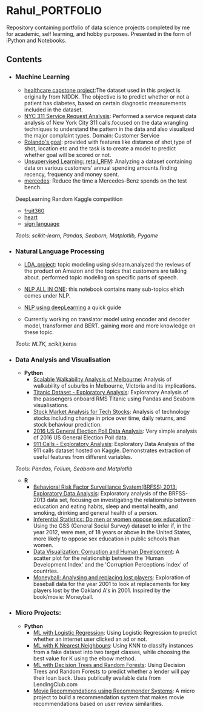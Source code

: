 # Rahul_PORTFOLIO


Repository containing portfolio of data science projects completed by me for academic, self learning, and hobby purposes. Presented in the form of iPython and Notebooks.




## Contents

- ### Machine Learning

	- [healthcare capstone project](https://github.com/rahulk0407/PROJECTS/blob/master/healthcare%20capstone%20project/project_2_final.ipynb):The dataset used in this project is originally from NIDDK. The objective is to predict whether or not a patient has diabetes, based on certain diagnostic measurements included in the dataset.
	- [NYC 311 Service Request Analysis](https://github.com/rahulk0407/PROJECTS/blob/master/NYC%20311%20Service%20Request%20Analysis/Project%203.ipynb): Performed a service request data analysis of New York City 311 calls.focused on the data wrangling techniques to understand the pattern in the data and also visualized the major complaint types.
Domain: Customer Service
	- [Rolando's goal](https://github.com/rahulk0407/PROJECTS/blob/master/Ronaldos_goal/ronaldo_zs.ipynb): provided with features like distance of shot,type of shot, location etc and the task is to create a model to predict whether goal will be scored or not.
	- [Unsupervised Learning: retail_RFM](https://github.com/rahulk0407/PROJECTS/blob/master/retail_RFM_without_KNN/project3_RFM.ipynb): Analyzing a dataset containing data on various customers' annual spending amounts.finding recency, frequency and money spent.
	- [mercedes](https://github.com/rahulk0407/PROJECTS/blob/master/mercedes/mercedes_project1.ipynb): Reduce the time a Mercedes-Benz spends on the test bench.
	
	DeepLearning Random Kaggle competition
	- [fruit360](https://github.com/rahulk0407/random_kaggle_practice/tree/master/fruit360)
	- [heart](https://github.com/rahulk0407/random_kaggle_practice/blob/master/heart_disease/heart.py)
	- [sign language](https://github.com/rahulk0407/random_kaggle_practice/blob/master/sign_language_csv/sign_language.py)

	_Tools: scikit-learn, Pandas, Seaborn, Matplotlib, Pygame_ 

- ### Natural Language Processing

	- [LDA_project](https://github.com/rahulk0407/NLP/blob/master/Topic%20modeling/nlp_project_play.ipynb): topic modeling using sklearn.analyzed the reviews of the product on Amazon and the topics that customers are talking about. performed topic modeling on specific parts of speech. 

	- [NLP ALL IN ONE](https://github.com/rahulk0407/NLP/blob/master/NLP.ipynb): this notebook contains many sub-topics ehich comes  under NLP.
	- [NLP using deepLearning](https://github.com/rahulk0407/NLP/blob/master/deepL_NLP.ipynb) a quick guide
	- Currently working on translator model using encoder and decoder model, transformer and BERT. gaining more and more knowledge on these topic.

	_Tools: NLTK, scikit_,keras

- ### Data Analysis and Visualisation
	- __Python__
		- [Scalable Walkability Analysis of Melbourne](https://github.com/sajal2692/Scalable-Walkability-Analysis-of-Melbourne): Analysis of walkability of suburbs in Melbourne, Victoria and its implications.
		- [Titanic Dataset - Exploratory Analysis](https://github.com/sajal2692/data-science-portfolio/blob/master/Titanic%20Dataset%20-%20Exploratory%20Analysis.ipynb): Exploratory Analysis of the passengers onboard RMS Titanic using Pandas and Seaborn visualisations.
		- [Stock Market Analysis for Tech Stocks](https://github.com/sajal2692/data-science-portfolio/blob/master/Stock%20Market%20Analysis%20for%20Tech%20Stocks.ipynb): Analysis of technology stocks including change in price over time, daily returns, and stock behaviour prediction.
		- [2016 US General Election Poll Data Analysis](https://github.com/sajal2692/data-science-portfolio/blob/master/2016%20General%20Election%20Poll%20Analysis.ipynb): Very simple analysis of 2016 US General Election Poll data.
		- [911 Calls - Exploratory Analysis](https://github.com/sajal2692/data-science-portfolio/blob/master/911%20Calls%20-%20Exploratory%20Analysis.ipynb): Exploratory Data Analysis of the 911 calls dataset hosted on Kaggle. Demonstrates extraction of useful features from different variables.
		
	_Tools: Pandas, Folium, Seaborn and Matplotlib_

	- __R__ 
		- [Behavioral Risk Factor Surveillance System(BRFSS) 2013: Exploratory Data Analysis](http://rpubs.com/sajal_sharma/brfss2013): Exploratory analysis of the BRFSS-2013 data set, focusing on investigating the relationship between education and eating habits, sleep and mental health, and smoking, drinking and general health of a person. 
		- [Inferential Statistics: Do men or women oppose sex education?](http://rpubs.com/sajal_sharma/inferential_statistics) : Using the GSS (General Social Survey) dataset to infer if, in the year 2012, were men, of 18 years or above in the United States, more likely to oppose sex education in public schools than women.
		- [Data Visualization: Corruption and Human Development](http://rpubs.com/sajal_sharma/corruption_viz): A scatter plot for the relationship between the 'Human Development Index' and the 'Corruption Perceptions Index' of countries.
		- [Moneyball: Analysing and replacing lost players](http://rpubs.com/sajal_sharma/moneyball_lost_players): Exploration of baseball data for the year 2001 to look at replacements for key players lost by the Oakland A's in 2001. Inspired by the book/movie: Moneyball.
	

- ### Micro Projects: 

	- __Python__
		- [ML with Logistic Regression](https://github.com/sajal2692/data-science-portfolio/blob/master/ML%20Micro%20Projects/Machine%20Learning%20with%20Logistic%20Regression.ipynb): Using Logistic Regression to predict whether an internet user clicked an ad or not.
		- [ML with K Nearest Neighbours](https://github.com/sajal2692/data-science-portfolio/blob/master/ML%20Micro%20Projects/ML%20with%20K%20Nearest%20Neighbors.ipynb): Using KNN to classify instances from a fake dataset into two target classes, while choosing the best value for K using the elbow method.
		- [ML with Decision Trees and Random Forests](https://github.com/sajal2692/data-science-portfolio/blob/master/ML%20Micro%20Projects/Machine%20Learning%20with%20Decision%20Trees%20and%20Random%20Forests.ipynb): Using Decision Trees and Random Forests to predict whether a lender will pay their loan back. Uses publically available data from LendingClub.com
		- [Movie Recommendations using Recommender Systems](https://github.com/sajal2692/data-science-portfolio/blob/master/ML%20Micro%20Projects/Recommender%20Systems%20with%20Python.ipynb): A micro project to build a recommendation system that makes movie recommendations based on user review similarities. 

	


